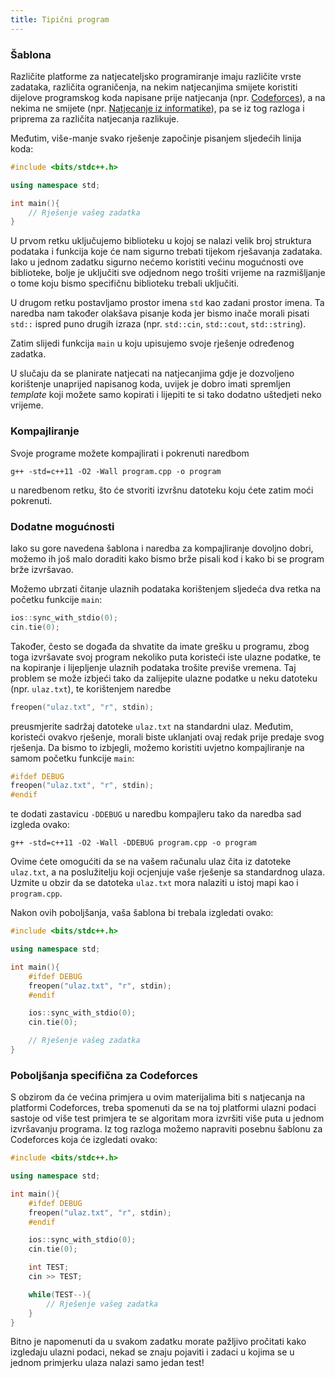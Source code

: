 ```yaml
---
title: Tipični program
---
```


### Šablona

Različite platforme za natjecateljsko programiranje imaju različite vrste zadataka, različita ograničenja, na nekim natjecanjima smijete koristiti dijelove programskog koda napisane prije natjecanja (npr. [Codeforces](https://codeforces.com)), a na nekima ne smijete (npr. [Natjecanje iz informatike](https://informatika.azoo.hr)), pa se iz tog razloga i priprema za različita natjecanja razlikuje.

Međutim, više-manje svako rješenje započinje pisanjem sljedećih linija koda:

```cpp
#include <bits/stdc++.h>

using namespace std;

int main(){
    // Rješenje vašeg zadatka
}
```

U prvom retku uključujemo biblioteku u kojoj se nalazi velik broj struktura podataka i funkcija koje će nam sigurno trebati tijekom rješavanja zadataka. Iako u jednom zadatku sigurno nećemo koristiti većinu mogućnosti ove biblioteke, bolje je uključiti sve odjednom nego trošiti vrijeme na razmišljanje o tome koju bismo specifičnu biblioteku trebali uključiti.

U drugom retku postavljamo prostor imena `std` kao zadani prostor imena. Ta naredba nam također olakšava pisanje koda jer bismo inače morali pisati `std::` ispred puno drugih izraza (npr. `std::cin`, `std::cout`, `std::string`). 

Zatim slijedi funkcija `main` u koju upisujemo svoje rješenje određenog zadatka.

U slučaju da se planirate natjecati na natjecanjima gdje je dozvoljeno korištenje unaprijed napisanog koda, uvijek je dobro imati spremljen _template_ koji možete samo kopirati i lijepiti te si tako dodatno uštedjeti neko vrijeme.

### Kompajliranje

Svoje programe možete kompajlirati i pokrenuti naredbom

```
g++ -std=c++11 -O2 -Wall program.cpp -o program
```

u naredbenom retku, što će stvoriti izvršnu datoteku koju ćete zatim moći pokrenuti.

### Dodatne mogućnosti

Iako su gore navedena šablona i naredba za kompajliranje dovoljno dobri, možemo ih još malo doraditi kako bismo brže pisali kod i kako bi se program brže izvršavao.

Možemo ubrzati čitanje ulaznih podataka korištenjem sljedeća dva retka na početku funkcije `main`:

```cpp
ios::sync_with_stdio(0);
cin.tie(0);
```

Također, često se događa da shvatite da imate grešku u programu, zbog toga izvršavate svoj program nekoliko puta koristeći iste ulazne podatke, te na kopiranje i lijepljenje ulaznih podataka trošite previše vremena. Taj problem se može izbjeći tako da zalijepite ulazne podatke u neku datoteku (npr. `ulaz.txt`), te korištenjem naredbe

```cpp
freopen("ulaz.txt", "r", stdin);
```

preusmjerite sadržaj datoteke `ulaz.txt` na standardni ulaz. Međutim, koristeći ovakvo rješenje, morali biste uklanjati ovaj redak prije predaje svog rješenja. Da bismo to izbjegli, možemo koristiti uvjetno kompajliranje na samom početku funkcije `main`:

```cpp
#ifdef DEBUG
freopen("ulaz.txt", "r", stdin);
#endif
```

te dodati zastavicu `-DDEBUG` u naredbu kompajleru tako da naredba sad izgleda ovako:

```
g++ -std=c++11 -O2 -Wall -DDEBUG program.cpp -o program
```

Ovime ćete omogućiti da se na vašem računalu ulaz čita iz datoteke `ulaz.txt`, a na poslužitelju koji ocjenjuje vaše rješenje sa standardnog ulaza. Uzmite u obzir da se datoteka `ulaz.txt` mora nalaziti u istoj mapi kao i `program.cpp`.

Nakon ovih poboljšanja, vaša šablona bi trebala izgledati ovako:

```cpp
#include <bits/stdc++.h>

using namespace std;

int main(){
    #ifdef DEBUG
    freopen("ulaz.txt", "r", stdin);
    #endif

    ios::sync_with_stdio(0);
    cin.tie(0);

    // Rješenje vašeg zadatka
}
```

### Poboljšanja specifična za Codeforces

S obzirom da će većina primjera u ovim materijalima biti s natjecanja na platformi Codeforces, treba spomenuti da se na toj platformi ulazni podaci sastoje od više test primjera te se algoritam mora izvršiti više puta u jednom izvršavanju programa. Iz tog razloga možemo napraviti posebnu šablonu za Codeforces koja će izgledati ovako:

```cpp
#include <bits/stdc++.h>

using namespace std;

int main(){
    #ifdef DEBUG
    freopen("ulaz.txt", "r", stdin);
    #endif

    ios::sync_with_stdio(0);
    cin.tie(0);

    int TEST;
    cin >> TEST;

    while(TEST--){
        // Rješenje vašeg zadatka
    }
}
```

Bitno je napomenuti da u svakom zadatku morate pažljivo pročitati kako izgledaju ulazni podaci, nekad se znaju pojaviti i zadaci u kojima se u jednom primjerku ulaza nalazi samo jedan test!